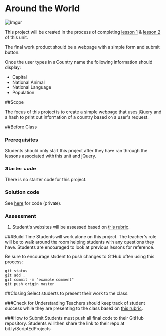# Around the World

![Imgur](http://i.imgur.com/St9vbtbm.png)

This project will be created in the process of completing [lesson 1](https://github.com/ScriptEdcurriculum/curriculum2015/tree/master/units/14-javascript2_2/lessons/1-hash) & [lesson 2](https://github.com/ScriptEdcurriculum/curriculum2015/tree/master/units/14-javascript2_2/lessons/2-hashes) of this unit.

The final work product should be a webpage with a simple form and submit button. 

Once the user types in a Country name the following information should display:

* Capital
* National Animal
* National Language
* Population 

##Scope

The focus of this project is to create a simple webpage that uses jQuery and a hash to print out information of a country based on a user's request.


##Before Class

### Prerequisites
Students should only start this project after they have ran through the lessons associated with this unit and jQuery.

### Starter code

There is no starter code for this project.

### Solution code

See [here](https://github.com/ScriptEdcurriculum/solutions2015/tree/master/14-javascript2_2/lessons/3-project) for code (private).

### Assessment

1. Student's websites will be assessed based on [this rubric](https://docs.google.com/spreadsheets/d/1rSyrqf3E3knsAu-G7bdrI9JrSC5eOpuADYrTD8H4Kfg/edit?usp=sharing).
 
###Build Time
Students will work alone on this project. The teacher's role will be to walk around the room helping students with any questions they have. Students are encouraged to look at previous lessons for reference.

Be sure to encourage student to push changes to GitHub often using this process:

`git status`  
`git add .`  
`git commit -m "example comment"`  
`git push origin master`


##Closing
Select students to present their work to the class.

###Check for Understanding
Teachers should keep track of student success while they are presenting to the class based on [this rubric](https://docs.google.com/spreadsheets/d/1rSyrqf3E3knsAu-G7bdrI9JrSC5eOpuADYrTD8H4Kfg/edit?usp=sharing).

###How to Submit
Students must push all final code to their GitHub repository. Students will then share the link to their repo at bit.ly/ScriptEdProjects

